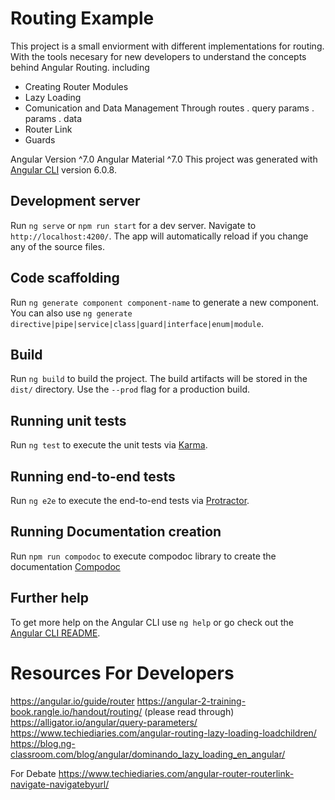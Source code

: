# Routing Example

This project is a small enviorment with different implementations for routing. With the tools necesary for new developers to understand the concepts behind Angular Routing.
including

- Creating Router Modules
- Lazy Loading
- Comunication and Data Management Through routes
  . query params
  . params
  . data
- Router Link
- Guards

Angular Version ^7.0
Angular Material ^7.0
This project was generated with [Angular CLI](https://github.com/angular/angular-cli) version 6.0.8.

## Development server

Run `ng serve` or `npm run start` for a dev server. Navigate to `http://localhost:4200/`. The app will automatically reload if you change any of the source files.

## Code scaffolding

Run `ng generate component component-name` to generate a new component. You can also use `ng generate directive|pipe|service|class|guard|interface|enum|module`.

## Build

Run `ng build` to build the project. The build artifacts will be stored in the `dist/` directory. Use the `--prod` flag for a production build.

## Running unit tests

Run `ng test` to execute the unit tests via [Karma](https://karma-runner.github.io).

## Running end-to-end tests

Run `ng e2e` to execute the end-to-end tests via [Protractor](http://www.protractortest.org/).

## Running Documentation creation

Run `npm run compodoc` to execute compodoc library to create the documentation [Compodoc](https://compodoc.app/)

## Further help

To get more help on the Angular CLI use `ng help` or go check out the [Angular CLI README](https://github.com/angular/angular-cli/blob/master/README.md).

# Resources For Developers

https://angular.io/guide/router
https://angular-2-training-book.rangle.io/handout/routing/ (please read through)
https://alligator.io/angular/query-parameters/
https://www.techiediaries.com/angular-routing-lazy-loading-loadchildren/
https://blog.ng-classroom.com/blog/angular/dominando_lazy_loading_en_angular/

For Debate
https://www.techiediaries.com/angular-router-routerlink-navigate-navigatebyurl/
